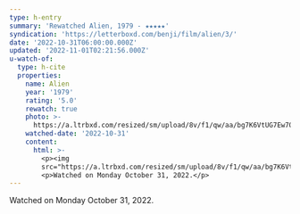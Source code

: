 ```yaml
---
type: h-entry
summary: 'Rewatched Alien, 1979 - ★★★★★'
syndication: 'https://letterboxd.com/benji/film/alien/3/'
date: '2022-10-31T06:00:00.000Z'
updated: '2022-11-01T02:21:56.000Z'
u-watch-of:
  type: h-cite
  properties:
    name: Alien
    year: '1979'
    rating: '5.0'
    rewatch: true
    photo: >-
      https://a.ltrbxd.com/resized/sm/upload/8v/f1/qw/aa/bg7K6VtUG7Ew70gQj6SSroD5d4R-0-600-0-900-crop.jpg?v=a932f9e98e
    watched-date: '2022-10-31'
    content:
      html: >-
        <p><img
        src="https://a.ltrbxd.com/resized/sm/upload/8v/f1/qw/aa/bg7K6VtUG7Ew70gQj6SSroD5d4R-0-600-0-900-crop.jpg?v=a932f9e98e"/></p>
        <p>Watched on Monday October 31, 2022.</p>
---
```

Watched on Monday October 31, 2022.
